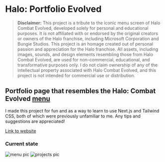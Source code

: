 # Halo: Portfolio Evolved

> **Disclaimer:** This project is a tribute to the iconic menu screen of Halo Combat Evolved, developed solely for personal and educational purposes. It is not affiliated with or endorsed by the original creators or owners of the Halo franchise, including Microsoft Corporation and Bungie Studios. This project is an homage created out of personal passion and appreciation for the Halo franchise. All assets, including images, sounds, and design elements resembling those from Halo Combat Evolved, are used for non-commercial, educational, and transformative purposes only. I do not claim ownership of any of the intellectual property associated with Halo Combat Evolved, and this project is not intended for commercial use or distribution.

## Portfolio page that resembles the Halo: Combat Evolved [menu](https://www.youtube.com/watch?v=zb1fylPnZLM&list=RDzb1fylPnZLM&start_radio=1)

I made this project for fun and as a way to learn to use Next.js and Tailwind CSS, both of which were previously unfamiliar to me. Any tips and suggestions are appreciated!

[Link to website](https://halo-ce-portfolio.vercel.app)

### Current state

<img src="https://github.com/KalleHahl/HaloCE-Portfolio/blob/main/docs/frontpage.png" alt="menu pic">
<img src="https://github.com/KalleHahl/HaloCE-Portfolio/blob/main/docs/projects1.png" alt="projects pic">
